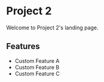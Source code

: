 # Project 2

Welcome to Project 2's landing page.

## Features
- Custom Feature A
- Custom Feature B
- Custom Feature C
